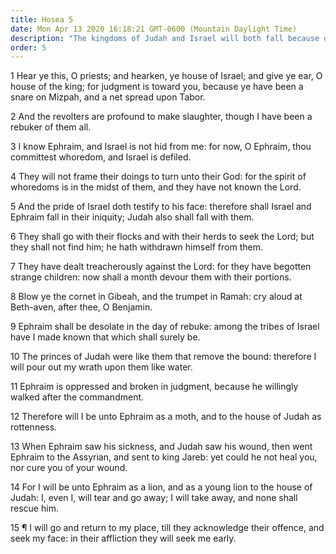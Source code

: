 ```yaml
---
title: Hosea 5
date: Mon Apr 13 2020 16:18:21 GMT-0600 (Mountain Daylight Time)
description: "The kingdoms of Judah and Israel will both fall because of their iniquities."
order: 5
---
```


1 Hear ye this, O priests; and hearken, ye house of Israel; and give ye ear, O house of the king; for judgment is toward you, because ye have been a snare on Mizpah, and a net spread upon Tabor.

2 And the revolters are profound to make slaughter, though I have been a rebuker of them all.

3 I know Ephraim, and Israel is not hid from me: for now, O Ephraim, thou committest whoredom, and Israel is defiled.

4 They will not frame their doings to turn unto their God: for the spirit of whoredoms is in the midst of them, and they have not known the Lord.

5 And the pride of Israel doth testify to his face: therefore shall Israel and Ephraim fall in their iniquity; Judah also shall fall with them.

6 They shall go with their flocks and with their herds to seek the Lord; but they shall not find him; he hath withdrawn himself from them.

7 They have dealt treacherously against the Lord: for they have begotten strange children: now shall a month devour them with their portions.

8 Blow ye the cornet in Gibeah, and the trumpet in Ramah: cry aloud at Beth-aven, after thee, O Benjamin.

9 Ephraim shall be desolate in the day of rebuke: among the tribes of Israel have I made known that which shall surely be.

10 The princes of Judah were like them that remove the bound: therefore I will pour out my wrath upon them like water.

11 Ephraim is oppressed and broken in judgment, because he willingly walked after the commandment.

12 Therefore will I be unto Ephraim as a moth, and to the house of Judah as rottenness.

13 When Ephraim saw his sickness, and Judah saw his wound, then went Ephraim to the Assyrian, and sent to king Jareb: yet could he not heal you, nor cure you of your wound.

14 For I will be unto Ephraim as a lion, and as a young lion to the house of Judah: I, even I, will tear and go away; I will take away, and none shall rescue him.

15 ¶ I will go and return to my place, till they acknowledge their offence, and seek my face: in their affliction they will seek me early.
